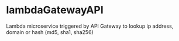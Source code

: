 # lambdaGatewayAPI
Lambda microservice triggered by API Gateway to lookup ip address, domain or hash (md5, sha1, sha256)
